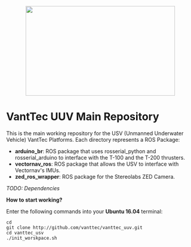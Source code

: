 <p align="center">
  <img src="https://github.com/vanttec/vanttec_usv/blob/feature/release_candidate_v1_0/docs/LogoNegro_Azul.png" width="400" height="240" align="center"/>

</p>

# VantTec UUV Main Repository

This is the main working repository for the USV (Unmanned Underwater Vehicle) VantTec Platforms. Each directory represents a ROS Package:

- **arduino_br**: ROS package that uses rosserial_python and rosserial_arduino to interface with the T-100 and the T-200 thrusters.
- **vectornav_ros**: ROS package that allows the USV to interface with Vectornav's IMUs.
- **zed_ros_wrapper**: ROS package for the Stereolabs ZED Camera.

*TODO: Dependencies*

**How to start working?**

Enter the following commands into your **Ubuntu 16.04** terminal:

```Shell
cd
git clone http://github.com/vanttec/vanttec_uuv.git
cd vanttec_usv
./init_worskpace.sh
```

